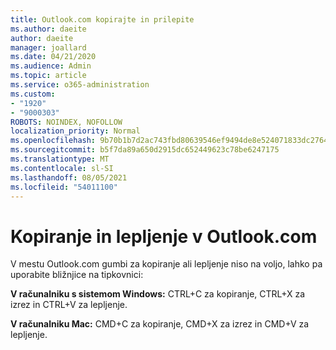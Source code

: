 ```yaml
---
title: Outlook.com kopirajte in prilepite
ms.author: daeite
author: daeite
manager: joallard
ms.date: 04/21/2020
ms.audience: Admin
ms.topic: article
ms.service: o365-administration
ms.custom:
- "1920"
- "9000303"
ROBOTS: NOINDEX, NOFOLLOW
localization_priority: Normal
ms.openlocfilehash: 9b70b1b7d2ac743fbd80639546ef9494de8e524071833dc276403391c560bb6a
ms.sourcegitcommit: b5f7da89a650d2915dc652449623c78be6247175
ms.translationtype: MT
ms.contentlocale: sl-SI
ms.lasthandoff: 08/05/2021
ms.locfileid: "54011100"
---
```

# <a name="copy-and-paste-in-outlookcom"></a>Kopiranje in lepljenje v Outlook.com

V mestu Outlook.com gumbi za kopiranje ali lepljenje niso na voljo, lahko pa uporabite bližnjice na tipkovnici:

**V računalniku s sistemom Windows:** CTRL+C za kopiranje, CTRL+X za izrez in CTRL+V za lepljenje.

**V računalniku Mac:** CMD+C za kopiranje, CMD+X za izrez in CMD+V za lepljenje.